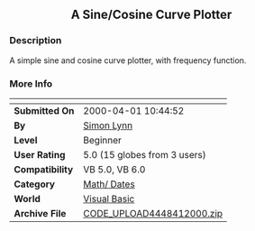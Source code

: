 ﻿<div align="center">

## A Sine/Cosine Curve Plotter


</div>

### Description

A simple sine and cosine curve plotter, with frequency function.
 
### More Info
 


<span>             |<span>
---                |---
**Submitted On**   |2000-04-01 10:44:52
**By**             |[Simon Lynn](https://github.com/Planet-Source-Code/PSCIndex/blob/master/ByAuthor/simon-lynn.md)
**Level**          |Beginner
**User Rating**    |5.0 (15 globes from 3 users)
**Compatibility**  |VB 5\.0, VB 6\.0
**Category**       |[Math/ Dates](https://github.com/Planet-Source-Code/PSCIndex/blob/master/ByCategory/math-dates__1-37.md)
**World**          |[Visual Basic](https://github.com/Planet-Source-Code/PSCIndex/blob/master/ByWorld/visual-basic.md)
**Archive File**   |[CODE\_UPLOAD4448412000\.zip](https://github.com/Planet-Source-Code/simon-lynn-a-sine-cosine-curve-plotter__1-6927/archive/master.zip)








